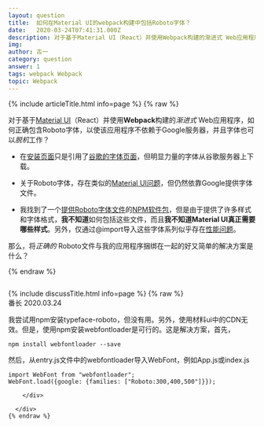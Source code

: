 ```yaml
---
layout: question
title:  如何在Material UI的webpack构建中包括Roboto字体？
date:   2020-03-24T07:41:31.000Z
description: 对于基于Material UI（React）并使用Webpack构建的渐进式 Web应用程序，如何正确包含Roboto字体，以使该应用程序不依赖于Goog...
img: 
author: 古一
category: question
answer: 1
tags: webpack Webpack
topic: Webpack
---
```

<div class="article-root">
  <div class="article">
    {% include articleTitle.html info=page %}
    {% raw %}
    <div class="article-content"><p><font style="vertical-align: inherit;"><font style="vertical-align: inherit;">对于</font><font style="vertical-align: inherit;">基于</font><a href="http://www.material-ui.com/" rel="noreferrer"><font style="vertical-align: inherit;">Material UI</font></a><font style="vertical-align: inherit;">（React）并使用</font><strong><font style="vertical-align: inherit;">Webpack</font></strong><font style="vertical-align: inherit;">构建</font><font style="vertical-align: inherit;">的</font></font><em><font style="vertical-align: inherit;"><font style="vertical-align: inherit;">渐进式</font></font></em><font style="vertical-align: inherit;"><font style="vertical-align: inherit;"> Web应用程序</font><font style="vertical-align: inherit;">，如何正确包含Roboto字体，以使该应用程序不依赖于Google服务器，并且字体也可以</font><em><font style="vertical-align: inherit;">脱机</font></em><font style="vertical-align: inherit;">工作</font><font style="vertical-align: inherit;">？</font></font><a href="http://www.material-ui.com/" rel="noreferrer"><font style="vertical-align: inherit;"></font></a><font style="vertical-align: inherit;"></font><strong><font style="vertical-align: inherit;"></font></strong><font style="vertical-align: inherit;"></font><em><font style="vertical-align: inherit;"></font></em><font style="vertical-align: inherit;"></font></p>

<ul>
<li><p><font style="vertical-align: inherit;"><font style="vertical-align: inherit;">在</font></font><a href="http://www.material-ui.com/#/get-started/installation" rel="noreferrer"><font style="vertical-align: inherit;"><font style="vertical-align: inherit;">安装页面</font></font></a><font style="vertical-align: inherit;"><font style="vertical-align: inherit;">只是引用了</font></font><a href="http://www.google.com/fonts#UsePlace:use/Collection:Roboto:400,300,500" rel="noreferrer"><font style="vertical-align: inherit;"><font style="vertical-align: inherit;">谷歌的字体页面</font></font></a><font style="vertical-align: inherit;"><font style="vertical-align: inherit;">，但明显力量的字体从谷歌服务器上下载。</font></font></p></li>
<li><p><font style="vertical-align: inherit;"><font style="vertical-align: inherit;">关于Roboto字体，存在</font><font style="vertical-align: inherit;">类似的</font></font><a href="https://github.com/callemall/material-ui/issues/4819" rel="noreferrer"><font style="vertical-align: inherit;"><font style="vertical-align: inherit;">Material UI问题</font></font></a><font style="vertical-align: inherit;"><font style="vertical-align: inherit;">，但仍然依靠Google提供字体文件。</font></font></p></li>
<li><p><font style="vertical-align: inherit;"><font style="vertical-align: inherit;">我找到了一个</font></font><a href="https://www.npmjs.com/package/roboto-fontface" rel="noreferrer"><font style="vertical-align: inherit;"><font style="vertical-align: inherit;">提供Roboto字体文件</font></font></a><font style="vertical-align: inherit;"><font style="vertical-align: inherit;">的</font><a href="https://www.npmjs.com/package/roboto-fontface" rel="noreferrer"><font style="vertical-align: inherit;">NPM软件包</font></a><font style="vertical-align: inherit;">，但是由于提供了许多样式和字体格式，</font></font><strong><font style="vertical-align: inherit;"><font style="vertical-align: inherit;">我不知道</font></font></strong><font style="vertical-align: inherit;"><font style="vertical-align: inherit;">如何包括这些文件，而且</font><strong><font style="vertical-align: inherit;">我不知道Material UI真正需要哪些样式</font></strong><font style="vertical-align: inherit;">。</font><font style="vertical-align: inherit;">另外，仅通过@import导入这些字体系列似乎存在</font></font><a href="https://github.com/callemall/material-ui/issues/104#issue-50455732" rel="noreferrer"><font style="vertical-align: inherit;"><font style="vertical-align: inherit;">性能问题</font></font></a><font style="vertical-align: inherit;"><font style="vertical-align: inherit;">。</font></font></p></li>
</ul>

<p><font style="vertical-align: inherit;"><font style="vertical-align: inherit;">那么，将</font></font><em><font style="vertical-align: inherit;"><font style="vertical-align: inherit;">正确的</font></font></em><font style="vertical-align: inherit;"><font style="vertical-align: inherit;"> Roboto文件与我的应用程序</font><font style="vertical-align: inherit;">捆绑在一起的好又简单的解决方案是</font><font style="vertical-align: inherit;">什么？</font></font></p></div>
    {% endraw %}
  </div>
  <p style="height: 0;width:0;overflow: hidden;"> 第3455篇《如何在Material UI的webpack构建中包括Roboto字体？》来自Winter(https://github.com/aiyld/aiyld.github.io)的站点</p>
  <div class="discuss-wrapper">
    {% include discussTitle.html info=page %}
    {% raw %}
    <div class="discuss-item">
        <div class="discuss-parent">
          <div class="discuss-meta">
            <span class="discuss-user">番长</span>
            <span class="discuss-time">2020.03.24</span>
          </div>
          <div class="discuss-comment"><p><font style="vertical-align: inherit;"><font style="vertical-align: inherit;">我尝试用npm安装typeface-roboto，但没有用。</font><font style="vertical-align: inherit;">另外，使用材料ui中的CDN无效。</font><font style="vertical-align: inherit;">但是，使用npm安装webfontloader是可行的。</font><font style="vertical-align: inherit;">这是解决方案，首先，</font></font></p>

<pre><code>npm install webfontloader --save
</code></pre>

<p><font style="vertical-align: inherit;"><font style="vertical-align: inherit;">然后，从entry.js文件中的webfontloader导入WebFont，例如App.js或index.js</font></font></p>

<pre><code>import WebFont from "webfontloader";<font></font>
WebFont.load({google: {families: ["Roboto:300,400,500"]}});<font></font>
</code></pre></div>
        </div>
        
      </div>
    {% endraw %}
  </div>
<div>
